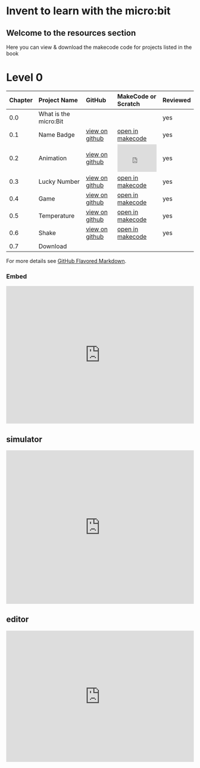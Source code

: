 # Invent to learn with the micro:bit

## Welcome to the resources section 
Here you can view & download the makecode code for projects listed in the book

# Level 0

| Chapter | Project Name          | GitHub                                                        | MakeCode or Scratch                                             | Reviewed |
| ------- | :-------------------- | :------------------------------------------------------------ | :-------------------------------------------------------------- | :------- |
| 0.0     | What is the micro:Bit |                                                               |                                                                 | yes      |
| 0.1     | Name Badge            | [view on github](https://github.com/microbitfun/name-badge)   | [open in makecode](https://makecode.microbit.org/_hKu46faXDM3P) | yes      |
| 0.2     | Animation             | [view on github](https://github.com/microbitfun/animation)    | <div style="position:relative;height:0;padding-bottom:70%;overflow:hidden;"><iframe style="position:absolute;top:0;left:0;width:100%;height:100%;" src="https://makecode.microbit.org/#pub:_RUj6uuUJzXFM" frameborder="0" sandbox="allow-popups allow-forms allow-scripts allow-same-origin"></iframe></div> | yes      |
| 0.3     | Lucky Number          | [view on github](https://github.com/microbitfun/lucky-number) | [open in makecode](https://makecode.microbit.org/_gwUWx2TJC8eD) | yes      |
| 0.4     | Game                  | [view on github](https://github.com/microbitfun/game)         | [open in makecode](https://makecode.microbit.org/_TLvbvkVVtHgT) | yes      |
| 0.5     | Temperature           | [view on github](https://github.com/microbitfun/temperature)  | [open in makecode](https://makecode.microbit.org/_JKoD9Jf6P4KD) | yes      |
| 0.6     | Shake                 | [view on github](https://github.com/microbitfun/shake)        | [open in makecode](https://makecode.microbit.org/_XiuaFTJETdio) | yes      |
| 0.7     | Download              |                                                               |                                       

For more details see [GitHub Flavored Markdown](https://guides.github.com/features/mastering-markdown/).

### Embed
<div style="position:relative;height:calc(300px + 5em);width:100%;overflow:hidden;"><iframe style="position:absolute;top:0;left:0;width:100%;height:100%;" src="https://makecode.microbit.org/---codeembed#pub:_RUj6uuUJzXFM" allowfullscreen="allowfullscreen" frameborder="0" sandbox="allow-scripts allow-same-origin"></iframe></div>

## simulator
<div style="position:relative;height:0;padding-bottom:81.97%;overflow:hidden;"><iframe style="position:absolute;top:0;left:0;width:100%;height:100%;" src="https://makecode.microbit.org/---run?id=_RUj6uuUJzXFM" allowfullscreen="allowfullscreen" sandbox="allow-popups allow-forms allow-scripts allow-same-origin" frameborder="0"></iframe></div>

## editor
<div style="position:relative;height:0;padding-bottom:70%;overflow:hidden;"><iframe style="position:absolute;top:0;left:0;width:100%;height:100%;" src="https://makecode.microbit.org/#pub:_RUj6uuUJzXFM" frameborder="0" sandbox="allow-popups allow-forms allow-scripts allow-same-origin"></iframe></div>

